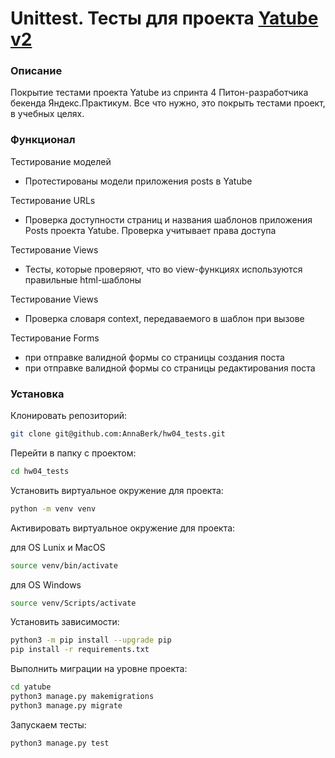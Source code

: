 # Unittest. Тесты для проекта [Yatube v2](https://github.com/AnnaBerk/hw03_forms)

### Описание
Покрытие тестами проекта Yatube из спринта 4 Питон-разработчика бекенда Яндекс.Практикум. Все что нужно, это покрыть тестами проект, в учебных целях.

### Функционал
Тестирование моделей
- Протестированы модели приложения posts в Yatube

Тестирование URLs
- Проверка доступности страниц и названия шаблонов приложения Posts проекта Yatube. Проверка учитывает права доступа

Тестирование Views
- Тесты, которые проверяют, что во view-функциях используются правильные html-шаблоны

Тестирование Views
- Проверка словаря context, передаваемого в шаблон при вызове

Тестирование Forms
- при отправке валидной формы со страницы создания поста
- при отправке валидной формы со страницы редактирования поста

### Установка
Клонировать репозиторий:
```bash
git clone git@github.com:AnnaBerk/hw04_tests.git
```
Перейти в папку с проектом:
```bash
cd hw04_tests
```
Установить виртуальное окружение для проекта:
```bash
python -m venv venv
```
Активировать виртуальное окружение для проекта:

для OS Lunix и MacOS
```bash
source venv/bin/activate
```
для OS Windows
```bash
source venv/Scripts/activate
```
Установить зависимости:
```bash
python3 -m pip install --upgrade pip
pip install -r requirements.txt
```
Выполнить миграции на уровне проекта:
```bash
cd yatube
python3 manage.py makemigrations
python3 manage.py migrate
```
Запускаем тесты:
```bash
python3 manage.py test
```

